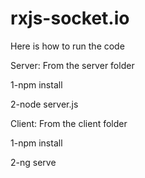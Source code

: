# rxjs-socket.io

Here is how to run the code

Server:
From the server folder 

1-npm install

2-node server.js

Client:
From the client folder 

1-npm install

2-ng serve
